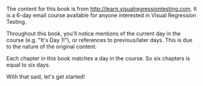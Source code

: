 The content for this book is from http://learn.visualregressiontesting.com. It is a 6-day email course available for anyone interested in Visual Regression Testing.

Throughout this book, you'll notice mentions of the current day in the course (e.g. "It's Day 1!"), or references to previous/later days. This is due to the nature of the original content.

Each chapter in this book matches a day in the course. So six chapters is equal to six days.

With that said, let's get started!